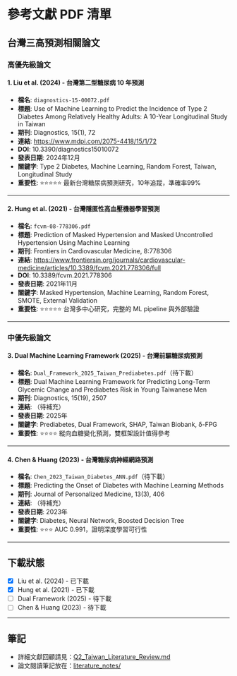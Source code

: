 # 參考文獻 PDF 清單

## 台灣三高預測相關論文

### 高優先級論文

#### 1. Liu et al. (2024) - 台灣第二型糖尿病 10 年預測
- **檔名**: `diagnostics-15-00072.pdf`
- **標題**: Use of Machine Learning to Predict the Incidence of Type 2 Diabetes Among Relatively Healthy Adults: A 10-Year Longitudinal Study in Taiwan
- **期刊**: Diagnostics, 15(1), 72
- **連結**: https://www.mdpi.com/2075-4418/15/1/72
- **DOI**: 10.3390/diagnostics15010072
- **發表日期**: 2024年12月
- **關鍵字**: Type 2 Diabetes, Machine Learning, Random Forest, Taiwan, Longitudinal Study
- **重要性**: ⭐⭐⭐⭐⭐ 最新台灣糖尿病預測研究，10年追蹤，準確率99%

---

#### 2. Hung et al. (2021) - 台灣隱匿性高血壓機器學習預測
- **檔名**: `fcvm-08-778306.pdf`
- **標題**: Prediction of Masked Hypertension and Masked Uncontrolled Hypertension Using Machine Learning
- **期刊**: Frontiers in Cardiovascular Medicine, 8:778306
- **連結**: https://www.frontiersin.org/journals/cardiovascular-medicine/articles/10.3389/fcvm.2021.778306/full
- **DOI**: 10.3389/fcvm.2021.778306
- **發表日期**: 2021年11月
- **關鍵字**: Masked Hypertension, Machine Learning, Random Forest, SMOTE, External Validation
- **重要性**: ⭐⭐⭐⭐⭐ 台灣多中心研究，完整的 ML pipeline 與外部驗證

---

### 中優先級論文

#### 3. Dual Machine Learning Framework (2025) - 台灣前驅糖尿病預測
- **檔名**: `Dual_Framework_2025_Taiwan_Prediabetes.pdf`（待下載）
- **標題**: Dual Machine Learning Framework for Predicting Long-Term Glycemic Change and Prediabetes Risk in Young Taiwanese Men
- **期刊**: Diagnostics, 15(19), 2507
- **連結**: （待補充）
- **發表日期**: 2025年
- **關鍵字**: Prediabetes, Dual Framework, SHAP, Taiwan Biobank, δ-FPG
- **重要性**: ⭐⭐⭐⭐ 縱向血糖變化預測，雙框架設計值得參考

---

#### 4. Chen & Huang (2023) - 台灣糖尿病神經網路預測
- **檔名**: `Chen_2023_Taiwan_Diabetes_ANN.pdf`（待下載）
- **標題**: Predicting the Onset of Diabetes with Machine Learning Methods
- **期刊**: Journal of Personalized Medicine, 13(3), 406
- **連結**: （待補充）
- **發表日期**: 2023年
- **關鍵字**: Diabetes, Neural Network, Boosted Decision Tree
- **重要性**: ⭐⭐⭐ AUC 0.991，證明深度學習可行性

---

## 下載狀態

- [x] Liu et al. (2024) - 已下載
- [x] Hung et al. (2021) - 已下載
- [ ] Dual Framework (2025) - 待下載
- [ ] Chen & Huang (2023) - 待下載

---

## 筆記

- 詳細文獻回顧請見：[Q2_Taiwan_Literature_Review.md](../Q2_Taiwan_Literature_Review.md)
- 論文閱讀筆記放在：[literature_notes/](../literature_notes/)
